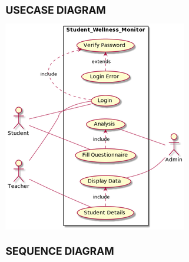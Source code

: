 # USECASE DIAGRAM

![UseCase Diagram](https://github.com/garg-akshit-16/Software_Testing_18103046/blob/main/Assignment1/Usecase_diagram.png?raw=true)

# SEQUENCE DIAGRAM
